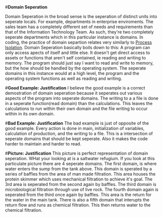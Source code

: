 #**Domain Seperation**

Domain Seperation in the broad sense is the seperation of distinct units into seperate locals. For example, departments in enterprise enviroments. The sales team has a completely different set of needs and requirements than that of the Information Technology Team. As such, they're two completely seperate departments which in this particular instance is domains. In coding, the practice of domain separtion relates very similarly to [Process Isolation](https://github.com/kyle-clayson/FoundationalPrinciplesofSecurity/ProcessIsolation). Domain Seperation basically boils down to this: A program can only access apects of itself and little else. It doesn't get direct access to assets or functions that aren't self contained, ie reading and writing to memory. The program should just say I want to read and write to memory, but the how should be handled by the operating system. The seperate domains in this instance would at a high level, the program and the operating system functions as well as reading and writing. 

#**Good Example: Justification** 
I believe the good example is a correct demostration of domain seperation because it seperates out various aspects of the program into seperate domains. The writing to a a file is done in a seperate function(read domain) than the calculations. This leaves the calculations to run within their own domain and the file writing to occur within in its own domain. 

#**Bad Example: Justification**
The bad example is just of opposite of the good example. Every action is done in main, initialization of variables, calculation of production, and the writing to a file. This is a intersection of seperate domains that should be kept seperate. Also it makes the code harder to maintain and harder to read. 

#**Picture: Justification**
This picture is perfect representation of domain seperation. WHat your looking at  is a saltwater refugium. If you look at this particulate picture there are 4 seperate domains. The first domain, is where water enters the sump from the tank above. This domain is sperated by a series of baffles from the area of man made filtration. This area houses the protein skimmer which uses mechanical filtration to achieve it's goal. The 3rd area is seperated from the second again by baffles. The third domain is microbiological filtration through use of live rock. The fourth domain again is seperated from the third once again by baffles. This area is the return for the water in the main tank. There is also a fifth domain that interupts the return flow and runs as chemical filtration. This then returns water to the chemical filtration.
